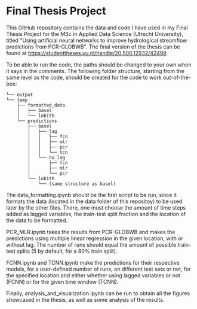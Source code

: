 # Final Thesis Project
This GitHub repository contains the data and code I have used in my Final Thesis Project for the MSc in Applied Data Science (Utrecht University), titled "Using artificial neural networks to improve hydrological streamflow predictions from PCR-GLOBWB". The final version of the thesis can be found at https://studenttheses.uu.nl/handle/20.500.12932/42499.

To be able to run the code, the paths should be changed to your own when it says in the comments. The following folder structure, starting from the same level as the code, should be created for the code to work out-of-the-box:

```
└── output
└── temp
    ├── formatted_data
    │   ├── basel
    │   └── lobith
    └── predictions
        ├── basel
        │   ├── lag
        │   │   ├── fcn
        │   │   ├── mlr
        │   │   ├── pcr
        │   │   └── tcn
        │   └── no_lag
        │       ├── fcn
        │       ├── mlr
        │       └── pcr
        └── lobith
            └── (same structure as basel)
```

The data_formatting.ipynb should be the first script to be run, since it formats the data (located in the data folder of this repositoy) to be used later by the other files. There, one must choose the amount of time steps added as lagged variables, the train-test split fraction and the location of the data to be formatted.

PCR_MLR.ipynb takes the results from PCR-GLOBWB and makes the predictions using multiple linear regression in the given location, with or without lag. The number of runs should equal the amount of possible train-test splits (5 by default, for a 80% train split).

FCNN.ipynb and TCNN.ipynb make the predictions for their respective models, for a user-defined number of runs, on different test sets or not, for the specified location and either whether using lagged variables or not (FCNN) or for the given time window (TCNN).

Finally, analysis_and_visualization.ipynb can be run to obtain all the figures showcased in the thesis, as well as some analysis of the results.
